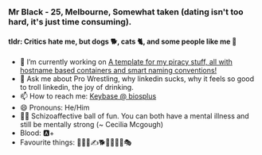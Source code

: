 <!--
**BiosPlus/BiosPlus** is a ✨ _special_ ✨ repository because its `README.md` (this file) appears on your GitHub profile.

Here are some ideas to get you started:
-->

### Mr Black - 25, Melbourne, Somewhat taken (dating isn't too hard, it's just time consuming).
#### tldr: Critics hate me, but dogs 🐕, cats 🐈, and some people like me 🤟

- 🔭 I’m currently working on [A template for my piracy stuff, all with hostname based containers and smart naming conventions!](https://github.com/BiosPlus/PiracyServer)
- 💬 Ask me about Pro Wrestling, why linkedin sucks, why it feels so good to troll linkedin, the joy of drinking.
- 📫 How to reach me: [Keybase @ biosplus](https://keybase.io/biosplus)
- 😄 Pronouns: He/Him
- 🥰🤯 Schizoaffective ball of fun. You can both have a mental illness and still be mentally strong (~ Cecilia Mcgough)
- Blood: 🅰️+
- Favourite things: 🤼🍺👺✍️🐕🍌🍺🍺🍺🎭


<!-- - 🌱 I’m currently learning ...
- 👯 I’m looking to collaborate on ... -->
<!-- - 🤔 I’m looking for help with ... -->
